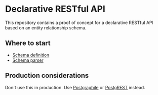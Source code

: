 # Declarative RESTful API
This repository contains a proof of concept for a declarative RESTful API based on an entity relationship schema.

## Where to start

- [Schema definition](src/db/schema.js)
- [Schema parser](src/db/SchemaParser.js)

## Production considerations

Don't use this in production. Use [Postgraphile](https://www.graphile.org/postgraphile/) or [PostgREST](http://postgrest.org) instead.

